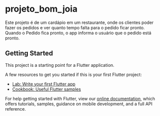# projeto_bom_joia

Este projeto é de um cardápio em um restaurante, onde os clientes poder fazer os pedidos e ver quanto tempo falta para o pedido ficar pronto.
Quando o Pedido fica pronto, o app informa o usuário que o pedido está pronto.

## Getting Started

This project is a starting point for a Flutter application.

A few resources to get you started if this is your first Flutter project:

- [Lab: Write your first Flutter app](https://flutter.dev/docs/get-started/codelab)
- [Cookbook: Useful Flutter samples](https://flutter.dev/docs/cookbook)

For help getting started with Flutter, view our
[online documentation](https://flutter.dev/docs), which offers tutorials,
samples, guidance on mobile development, and a full API reference.
